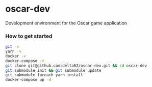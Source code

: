 # oscar-dev
Development environment for the Oscar game application

### How to get started

``` sh
git -v
yarn -v
docker -v
docker-compose -v
git clone git@github.com:delta62/oscar-dev.git && cd oscar-dev
git submodule init && git submodule update
git submodule foreach yarn install
docker-compose up -d
```
